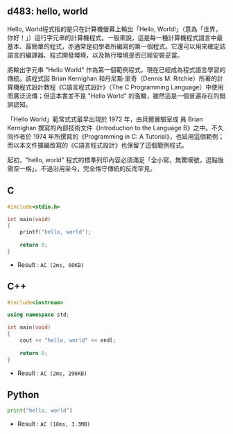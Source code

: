 ## d483: hello, world
Hello, World程式指的是只在計算機螢幕上輸出「Hello, World!」（意為「世界，你好！」）這行字元串的計算機程式。一般來說，這是每一種計算機程式語言中最基本、最簡單的程式，亦通常是初學者所編寫的第一個程式。它還可以用來確定該語言的編譯器、程式開發環境，以及執行環境是否已經安裝妥當。

將輸出字元串 "Hello World" 作為第一個範例程式，現在已經成為程式語言學習的傳統。該程式因 Brian Kernighan 和丹尼斯·里奇（Dennis M. Ritchie）所著的計算機程式設計教程《C語言程式設計》（The C Programming Language）中使用而廣泛流傳；但這本書並不是 "Hello World" 的濫觴，雖然這是一個普遍存在的錯誤認知。

「Hello World」範常式式最早出現於 1972 年，由貝爾實驗室成 員 Brian Kernighan 撰寫的內部技術文件《Introduction to the Language B》之中。不久同作者於 1974 年所撰寫的《Programming in C: A Tutorial》，也延用這個範例；而以本文件擴編改寫的《C語言程式設計》也保留了這個範例程式。

起初，"hello, world" 程式的標準列印內容必須滿足「全小寫，無驚嘆號，逗點後需空一格」。不過沿用至今，完全恪守傳統的反而罕見。

## C
```C
#include<stdio.h>

int main(void)
{
	printf("hello, world");
	
	return 0;
}
```
 * Result : `AC (2ms, 60KB) `

## C++
```C++
#include<iostream>

using namespace std;

int main(void)
{
	cout << "hello, world" << endl;
	
	return 0;
}
```
 * Result : `AC (2ms, 296KB) `

## Python
```python
print("hello, world")
```
 * Result : `AC (18ms, 3.3MB) `
